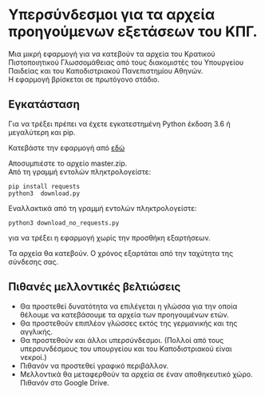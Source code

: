 # Υπερσύνδεσμοι για τα αρχεία προηγούμενων εξετάσεων του ΚΠΓ.

Μια μικρή εφαρμογή για να κατεβούν τα αρχεία του Κρατικού Πιστοποιητικού Γλωσσομάθειας από τους διακομιστές του Υπουργείου Παιδείας και του Καποδιστριακού Πανεπιστημίου Αθηνών.  
Η εφαρμογή βρίσκεται σε πρωτόγονο στάδιο.


## Εγκατάσταση
Για να τρέξει πρέπει να έχετε εγκατεστημένη Python έκδοση 3.6 ή μεγαλύτερη και pip.

Κατεβάστε την εφαρμογή από [εδώ](https://github.com/kamar/kpg_exams/archive/master.zip)

Αποσυμπιέστε το αρχείο master.zip.  
Από τη γραμμή εντολών πληκτρολογείστε:  
   
   `pip install requests`  
   `python3  download.py`

Εναλλακτικά από τη γραμμή εντολών πληκτρολογείστε:

   `python3 download_no_requests.py`  

για να τρέξει η εφαρμογή χωρίς την προσθήκη εξαρτήσεων.  

Τα αρχεία θα κατεβούν. Ο χρόνος εξαρτάται από την ταχύτητα της σύνδεσης σας.  

## Πιθανές μελλοντικές βελτιώσεις  
- Θα προστεθεί δυνατότητα να επιλέγεται η γλώσσα για την οποία θέλουμε να κατεβάσουμε τα αρχεία των προηγουμένων ετών.
- Θα προστεθούν επιπλέον γλώσσες εκτός της γερμανικής και της αγγλικής.
- Θα προστεθούν και άλλοι υπερσύνδεσμοι. (Πολλοί από τους υπερσυνδέσμους του υπουργείου και του Καποδιστριακού είναι νεκροί.)
- Πιθανόν να προστεθεί γραφικό περιβάλλον.
- Μελλοντικά θα μεταφερθούν τα αρχεία σε έναν αποθηκευτικό χώρο. Πιθανόν στο Google Drive.